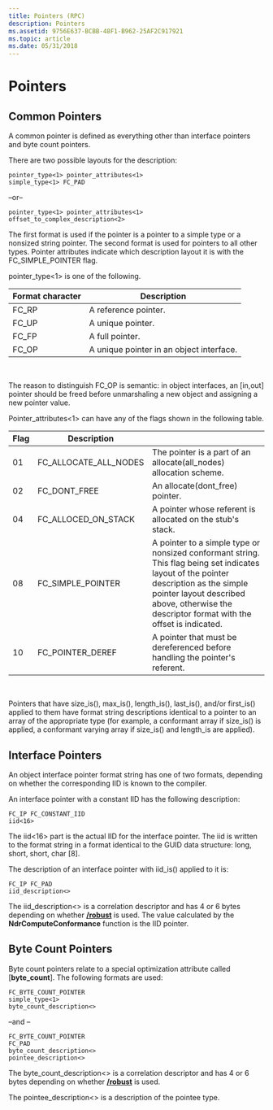 ```yaml
---
title: Pointers (RPC)
description: Pointers
ms.assetid: 9756E637-BCBB-48F1-B962-25AF2C917921
ms.topic: article
ms.date: 05/31/2018
---
```


# Pointers

## Common Pointers

A common pointer is defined as everything other than interface pointers and byte count pointers.

There are two possible layouts for the description:

``` syntax
pointer_type<1> pointer_attributes<1>
simple_type<1> FC_PAD
```

–or–

``` syntax
pointer_type<1> pointer_attributes<1>
offset_to_complex_description<2>
```

The first format is used if the pointer is a pointer to a simple type or a nonsized string pointer. The second format is used for pointers to all other types. Pointer attributes indicate which description layout it is with the FC\_SIMPLE\_POINTER flag.

pointer\_type<1> is one of the following.



| Format character | Description                              |
|------------------|------------------------------------------|
| FC\_RP           | A reference pointer.                     |
| FC\_UP           | A unique pointer.                        |
| FC\_FP           | A full pointer.                          |
| FC\_OP           | A unique pointer in an object interface. |



 

The reason to distinguish FC\_OP is semantic: in object interfaces, an \[in,out\] pointer should be freed before unmarshaling a new object and assigning a new pointer value.

Pointer\_attributes<1> can have any of the flags shown in the following table.



| Flag | Description              |                                                                                                                                                                                                                                       |
|------|--------------------------|---------------------------------------------------------------------------------------------------------------------------------------------------------------------------------------------------------------------------------------|
| 01   | FC\_ALLOCATE\_ALL\_NODES | The pointer is a part of an allocate(all\_nodes) allocation scheme.                                                                                                                                                                   |
| 02   | FC\_DONT\_FREE           | An allocate(dont\_free) pointer.                                                                                                                                                                                                      |
| 04   | FC\_ALLOCED\_ON\_STACK   | A pointer whose referent is allocated on the stub's stack.                                                                                                                                                                            |
| 08   | FC\_SIMPLE\_POINTER      | A pointer to a simple type or nonsized conformant string. This flag being set indicates layout of the pointer description as the simple pointer layout described above, otherwise the descriptor format with the offset is indicated. |
| 10   | FC\_POINTER\_DEREF       | A pointer that must be dereferenced before handling the pointer's referent.                                                                                                                                                           |



 

Pointers that have size\_is(), max\_is(), length\_is(), last\_is(), and/or first\_is() applied to them have format string descriptions identical to a pointer to an array of the appropriate type (for example, a conformant array if size\_is() is applied, a conformant varying array if size\_is() and length\_is are applied).

## Interface Pointers

An object interface pointer format string has one of two formats, depending on whether the corresponding IID is known to the compiler.

An interface pointer with a constant IID has the following description:

``` syntax
FC_IP FC_CONSTANT_IID 
iid<16>
```

The iid<16> part is the actual IID for the interface pointer. The iid is written to the format string in a format identical to the GUID data structure: long, short, short, char \[8\].

The description of an interface pointer with iid\_is() applied to it is:

``` syntax
FC_IP FC_PAD 
iid_description<> 
```

The iid\_description<> is a correlation descriptor and has 4 or 6 bytes depending on whether [**/robust**](https://docs.microsoft.com/windows/desktop/Midl/-robust) is used. The value calculated by the **NdrComputeConformance** function is the IID pointer.

## Byte Count Pointers

Byte count pointers relate to a special optimization attribute called \[**byte\_count**\]. The following formats are used:

``` syntax
FC_BYTE_COUNT_POINTER 
simple_type<1>
byte_count_description<> 
```

–and –

``` syntax
FC_BYTE_COUNT_POINTER 
FC_PAD
byte_count_description<> 
pointee_description<>
```

The byte\_count\_description<> is a correlation descriptor and has 4 or 6 bytes depending on whether [**/robust**](https://docs.microsoft.com/windows/desktop/Midl/-robust) is used.

The pointee\_description<> is a description of the pointee type.

 

 




